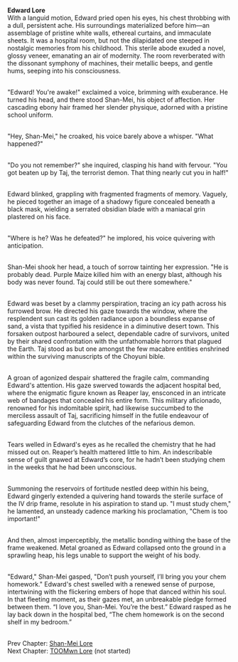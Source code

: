 **Edward Lore** <br>
With a languid motion, Edward pried open his eyes, his chest throbbing with a dull, persistent ache. His surroundings materialized before him—an assemblage of pristine white walls, ethereal curtains, and immaculate sheets. It was a hospital room, but not the dilapidated one steeped in nostalgic memories from his childhood. This sterile abode exuded a novel, glossy veneer, emanating an air of modernity. The room reverberated with the dissonant symphony of machines, their metallic beeps, and gentle hums, seeping into his consciousness. <br><br>

"Edward! You're awake!" exclaimed a voice, brimming with exuberance. He turned his head, and there stood Shan-Mei, his object of affection. Her cascading ebony hair framed her slender physique, adorned with a pristine school uniform. <br><br>

"Hey, Shan-Mei," he croaked, his voice barely above a whisper. "What happened?" <br><br>

"Do you not remember?" she inquired, clasping his hand with fervour. "You got beaten up by Taj, the terrorist demon. That thing nearly cut you in half!" <br><br>

Edward blinked, grappling with fragmented fragments of memory. Vaguely, he pieced together an image of a shadowy figure concealed beneath a black mask, wielding a serrated obsidian blade with a maniacal grin plastered on his face. <br><br>

"Where is he? Was he defeated?" he implored, his voice quivering with anticipation. <br><br>

Shan-Mei shook her head, a touch of sorrow tainting her expression. "He is probably dead. Purple Maize killed him with an energy blast, although his body was never found. Taj could still be out there somewhere." <br><br>

Edward was beset by a clammy perspiration, tracing an icy path across his furrowed brow. He directed his gaze towards the window, where the resplendent sun cast its golden radiance upon a boundless expanse of sand, a vista that typified his residence in a diminutive desert town. This forsaken outpost harboured a select, dependable cadre of survivors, united by their shared confrontation with the unfathomable horrors that plagued the Earth. Taj stood as but one amongst the few macabre entities enshrined within the surviving manuscripts of the Choyuni bible. <br><br>

A groan of agonized despair shattered the fragile calm, commanding Edward's attention. His gaze swerved towards the adjacent hospital bed, where the enigmatic figure known as Reaper lay, ensconced in an intricate web of bandages that concealed his entire form. This military aficionado, renowned for his indomitable spirit, had likewise succumbed to the merciless assault of Taj, sacrificing himself in the futile endeavour of safeguarding Edward from the clutches of the nefarious demon. <br><br>

Tears welled in Edward's eyes as he recalled the chemistry that he had missed out on. Reaper’s health mattered little to him. An indescribable sense of guilt gnawed at Edward’s core, for he hadn’t been studying chem in the weeks that he had been unconscious. <br><br>

Summoning the reservoirs of fortitude nestled deep within his being, Edward gingerly extended a quivering hand towards the sterile surface of the IV drip frame, resolute in his aspiration to stand up. "I must study chem," he lamented, an unsteady cadence marking his proclamation, "Chem is too important!" <br><br>

And then, almost imperceptibly, the metallic bonding withing the base of the frame weakened. Metal groaned as Edward collapsed onto the ground in a sprawling heap, his legs unable to support the weight of his body. <br><br>

"Edward," Shan-Mei gasped, "Don’t push yourself, I’ll bring you your chem homework." 
Edward's chest swelled with a renewed sense of purpose, intertwining with the flickering embers of hope that danced within his soul. In that fleeting moment, as their gazes met, an unbreakable pledge formed between them. “I love you, Shan-Mei. You’re the best.” Edward rasped as he lay back down in the hospital bed, “The chem homework is on the second shelf in my bedroom.” <br><br>

Prev Chapter: <a href="https://grimreaper2654.github.io/Notes/notes/Lore1">Shan-Mei Lore</a><br>
Next Chapter: <a href="https://grimreaper2654.github.io/Notes/notes/Lore4">TOOMwn Lore</a> (not started)
